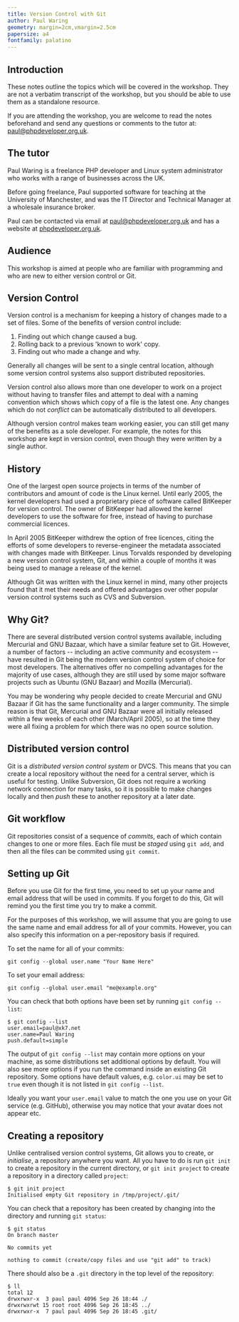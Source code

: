 ```yaml
---
title: Version Control with Git
author: Paul Waring
geometry: margin=2cm,vmargin=2.5cm
papersize: a4
fontfamily: palatino
---
```


## Introduction

These notes outline the topics which will be covered in the workshop. They are
not a verbatim transcript of the workshop, but you should be able to use them
as a standalone resource.

If you are attending the workshop, you are welcome to read the notes beforehand
and send any questions or comments to the tutor at:
[paul@phpdeveloper.org.uk](mailto:paul@phpdeveloper.org.uk).

## The tutor

Paul Waring is a freelance PHP developer and Linux system administrator who works
with a range of businesses across the UK.

Before going freelance, Paul supported software for teaching at the University
of Manchester, and was the IT Director and Technical Manager at a wholesale
insurance broker.

Paul can be contacted via email at [paul@phpdeveloper.org.uk](mailto:paul@phpdeveloper.org.uk) and has
a website at [phpdeveloper.org.uk](https://www.phpdeveloper.org.uk).

## Audience

This workshop is aimed at people who are familiar with programming and who are
new to either version control or Git.

## Version Control

Version control is a mechanism for keeping a history of changes made to a set
of files. Some of the benefits of version control include:

 1. Finding out which change caused a bug.
 1. Rolling back to a previous 'known to work' copy.
 1. Finding out who made a change and why.

Generally all changes will be sent to a single central location, although some
version control systems also support distributed repositories.

Version control also allows more than one developer to work on a project
without having to transfer files and attempt to deal with a naming convention
which shows which copy of a file is the latest one. Any changes which do not
*conflict* can be automatically distributed to all developers.

Although version control makes team working easier, you can still get many of
the benefits as a sole developer. For example, the notes for this workshop are
kept in version control, even though they were written by a single author.

## History

One of the largest open source projects in terms of the number of contributors
and amount of code is the Linux kernel. Until early 2005, the kernel developers
had used a proprietary piece of software called BitKeeper for version control.
The owner of BitKeeper had allowed the kernel developers to use the software
for free, instead of having to purchase commercial licences.

In April 2005 BitKeeper withdrew the option of free licences, citing the efforts
of some developers to reverse-engineer the metadata associated with changes made
with BitKeeper. Linus Torvalds responded by developing a new version control
system, Git, and within a couple of months it was being used to manage a
release of the kernel.

Although Git was written with the Linux kernel in mind, many other projects
found that it met their needs and offered advantages over other popular version
control systems such as CVS and Subversion.

## Why Git?

There are several distributed version control systems available, including
Mercurial and GNU Bazaar, which have a similar feature set to Git. However, a
number of factors -- including an active community and ecosystem -- have
resulted in Git being the modern version control system of choice for most
developers. The alternatives offer no compelling advantages for the majority of
use cases, although they are still used by some major software projects such as
Ubuntu (GNU Bazaar) and Mozilla (Mercurial).

You may be wondering why people decided to create Mercurial and GNU Bazaar if Git
has the same functionality and a larger community. The simple reason is that
Git, Mercurial and GNU Bazaar were all initially released within a few weeks of
each other (March/April 2005), so at the time they were all fixing a problem
for which there was no open source solution.

## Distributed version control

Git is a *distributed version control system* or DVCS. This means that you can
create a local repository without the need for a central server, which is useful
for testing. Unlike Subversion, Git does not require a working network
connection for many tasks, so it is possible to make changes locally and then
*push* these to another repository at a later date.

## Git workflow

Git repositories consist of a sequence of *commits*, each of which contain
changes to one or more files. Each file must be *staged* using `git add`, and
then all the files can be commited using `git commit`.

## Setting up Git

Before you use Git for the first time, you need to set up your name and email
address that will be used in commits. If you forget to do this, Git will remind
you the first time you try to make a commit.

For the purposes of this workshop, we will assume that you are going to use the
same name and email address for all of your commits. However, you can also specify
this information on a per-repository basis if required.

To set the name for all of your commits:

```
git config --global user.name "Your Name Here"
```

To set your email address:

```
git config --global user.email "me@example.org"
```

You can check that both options have been set by running `git config --list`:

```
$ git config --list
user.email=paul@xk7.net
user.name=Paul Waring
push.default=simple
```

The output of `git config --list` may contain more options on your machine, as
some distributions set additional options by default. You will also see more options
if you run the command inside an existing Git repository. Some options have default
values, e.g. `color.ui` may be set to `true` even though it is not listed in
`git config --list`.

Ideally you want your `user.email` value to match the one you use on your Git
service (e.g. GitHub), otherwise you may notice that your avatar does not appear
etc.

## Creating a repository

Unlike centralised version control systems, Git allows you to create, or *initialise*,
a repository anywhere you want. All you have to do is run `git init` to create
a repository in the current directory, or `git init project` to create a
repository in a directory called `project`:

```
$ git init project
Initialised empty Git repository in /tmp/project/.git/
```

You can check that a repository has been created by changing into the directory
and running `git status`:

```
$ git status
On branch master

No commits yet

nothing to commit (create/copy files and use "git add" to track)
```

There should also be a `.git` directory in the top level of the repository:

```
$ ll
total 12
drwxrwxr-x  3 paul paul 4096 Sep 26 18:44 ./
drwxrwxrwt 15 root root 4096 Sep 26 18:45 ../
drwxrwxr-x  7 paul paul 4096 Sep 26 18:45 .git/
```
